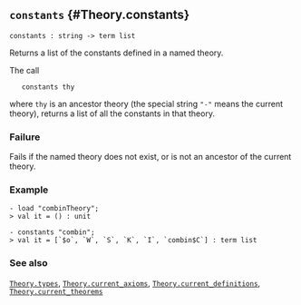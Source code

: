 ## `constants` {#Theory.constants}


```
constants : string -> term list
```



Returns a list of the constants defined in a named theory.


The call
    
       constants thy
    
where `thy` is an ancestor theory (the special string `"-"`
means the current theory), returns a list of all the constants in
that theory.

### Failure

Fails if the named theory does not exist, or is not an ancestor of the
current theory.

### Example

    
    - load "combinTheory";
    > val it = () : unit
    
    - constants "combin";
    > val it = [`$o`, `W`, `S`, `K`, `I`, `combin$C`] : term list
    

### See also

[`Theory.types`](#Theory.types), [`Theory.current_axioms`](#Theory.current_axioms), [`Theory.current_definitions`](#Theory.current_definitions), [`Theory.current_theorems`](#Theory.current_theorems)

